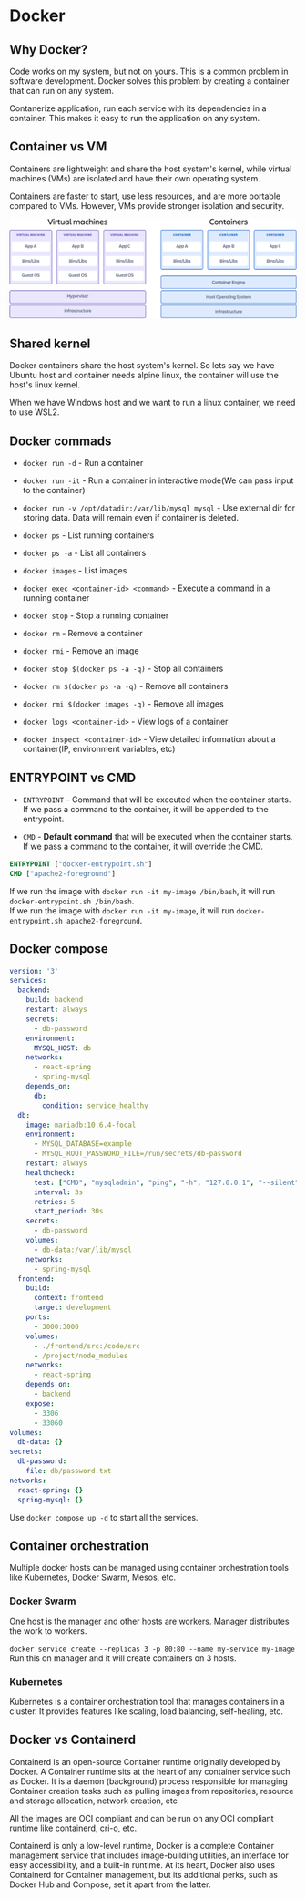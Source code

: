 # Docker

## Why Docker?

Code works on my system, but not on yours. This is a common problem in software development. Docker solves this problem by creating a container that can run on any system.

Contanerize application, run each service with its dependencies in a container. This makes it easy to run the application on any system.

## Container vs VM

Containers are lightweight and share the host system's kernel, while virtual machines (VMs) are isolated and have their own operating system. 

Containers are faster to start, use less resources, and are more portable compared to VMs. However, VMs provide stronger isolation and security.

![Container vs VM](SWTM-2060_Diagram_Containers_VirtualMachines_v03.png)

## Shared kernel

Docker containers share the host system's kernel. So lets say we have Ubuntu host and container needs alpine linux, the container will use the host's linux kernel.

When we have Windows host and we want to run a linux container, we need to use WSL2.

## Docker commads

- `docker run -d` - Run a container

- `docker run -it` - Run a container in interactive mode(We can pass input to the container)

- `docker run -v /opt/datadir:/var/lib/mysql mysql` - Use external dir for storing data. Data will remain even if container is deleted.

- `docker ps` - List running containers

- `docker ps -a` - List all containers

- `docker images` - List images

- `docker exec <container-id> <command>` - Execute a command in a running container

- `docker stop` - Stop a running container

- `docker rm` - Remove a container

- `docker rmi` - Remove an image

- `docker stop $(docker ps -a -q)` - Stop all containers

- `docker rm $(docker ps -a -q)` - Remove all containers

- `docker rmi $(docker images -q)` - Remove all images

- `docker logs <container-id>` - View logs of a container

- `docker inspect <container-id>` - View detailed information about a container(IP, environment variables, etc)

## ENTRYPOINT vs CMD

- `ENTRYPOINT` - Command that will be executed when the container starts. If we pass a command to the container, it will be appended to the entrypoint.

- `CMD` - **Default command** that will be executed when the container starts. If we pass a command to the container, it will override the CMD.

```Dockerfile
ENTRYPOINT ["docker-entrypoint.sh"]
CMD ["apache2-foreground"]
```
If we run the image with `docker run -it my-image /bin/bash`, it will run `docker-entrypoint.sh /bin/bash`.\
If we run the image with `docker run -it my-image`, it will run `docker-entrypoint.sh apache2-foreground`.

## Docker compose

```yaml
version: '3'
services:
  backend:
    build: backend
    restart: always
    secrets:
      - db-password
    environment:
      MYSQL_HOST: db
    networks:
      - react-spring
      - spring-mysql
    depends_on:
      db:
        condition: service_healthy
  db:
    image: mariadb:10.6.4-focal
    environment:
      - MYSQL_DATABASE=example
      - MYSQL_ROOT_PASSWORD_FILE=/run/secrets/db-password
    restart: always
    healthcheck:
      test: ["CMD", "mysqladmin", "ping", "-h", "127.0.0.1", "--silent"]
      interval: 3s
      retries: 5
      start_period: 30s
    secrets:
      - db-password
    volumes:
      - db-data:/var/lib/mysql
    networks:
      - spring-mysql
  frontend:
    build:
      context: frontend
      target: development
    ports:
      - 3000:3000
    volumes:
      - ./frontend/src:/code/src
      - /project/node_modules
    networks:
      - react-spring
    depends_on:
      - backend
    expose:
      - 3306
      - 33060
volumes:
  db-data: {}
secrets:
  db-password:
    file: db/password.txt
networks:
  react-spring: {}
  spring-mysql: {}
```

Use ```docker compose up -d``` to start all the services.

## Container orchestration

Multiple docker hosts can be managed using container orchestration tools like Kubernetes, Docker Swarm, Mesos, etc.

### Docker Swarm

One host is the manager and other hosts are workers. Manager distributes the work to workers.

```docker service create --replicas 3 -p 80:80 --name my-service my-image``` Run this on manager and it will create containers on 3 hosts.

### Kubernetes

Kubernetes is a container orchestration tool that manages containers in a cluster. It provides features like scaling, load balancing, self-healing, etc.

## Docker vs Containerd

Containerd is an open-source Container runtime originally developed by Docker. A Container runtime sits at the heart of any container service such as Docker. It is a daemon (background) process responsible for managing Container creation tasks such as pulling images from repositories, resource and storage allocation, network creation, etc

All the images are OCI compliant and can be run on any OCI compliant runtime like containerd, cri-o, etc.

Containerd is only a low-level runtime, Docker is a complete Container management service that includes image-building utilities, an interface for easy accessibility, and a built-in runtime. At its heart, Docker also uses Containerd for Container management, but its additional perks, such as Docker Hub and Compose, set it apart from the latter.